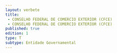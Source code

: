 ```yaml
---
layout: verbete
title:
 - CONSELHO FEDERAL DE COMERCIO EXTERIOR (CFCE)
 - CONSELHO FEDERAL DE COMERCIO EXTERIOR (CFCE)
published: true
edition: 1  
type: T
subtype: Entidade Governamental
---
```


